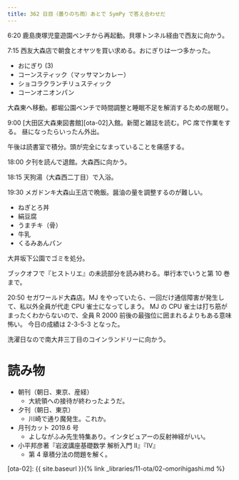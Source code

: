 ```yaml
---
title: 362 日目（曇りのち雨）あとで SymPy で答え合わせだ
---
```


6:20 鹿島庚塚児童遊園ベンチから再起動。貝塚トンネル経由で西友に向かう。

7:15 西友大森店で朝食とオヤツを買い求める。おにぎりは一つ多かった。
* おにぎり (3)
* コーンスティック（マッサマンカレー）
* ショコラクランチリュスティック
* コーンオニオンパン

大森東へ移動。都堀公園ベンチで時間調整と睡眠不足を解消するための居眠り。

9:00 [大田区大森東図書館][ota-02]入館。新聞と雑誌を読む。PC 席で作業をする。
昼になったらいったん外出。

午後は読書室で積分。頭が完全になまっていることを痛感する。

18:00 夕刊を読んで退館。大森西に向かう。

18:15 天狗湯（大森西二丁目）で入浴。

19:30 メガドンキ大森山王店で晩飯。醤油の量を調整するのが難しい。
* ねぎとろ丼
* 絹豆腐
* うまチキ（骨）
* 牛乳
* くるみあんパン

大井坂下公園でゴミを処分。

ブックオフで『ヒストリエ』の未読部分を読み終わる。単行本でいうと第 10 巻まで。

20:50 セガワールド大森店。MJ をやっていたら、一回だけ通信障害が発生して、私以外全員が代走 CPU 雀士になってしまう。
MJ の CPU 雀士は打ち筋がまったくわからないので、全員 R 2000 前後の最強位に囲まれるよりもある意味怖い。
今日の成績は 2-3-5-3 となった。

洗濯日なので南大井三丁目のコインランドリーに向かう。

# 読み物

* 朝刊（朝日、東京、産経）
  * 大統領への接待が終わったようだ。
* 夕刊（朝日、東京）
  * 川崎で通り魔発生。これか。
* 月刊カット 2019.6 号
  * よしながふみ先生特集あり。インタビュアーの反射神経がいい。
* 小平邦彦著『岩波講座基礎数学 解析入門 II』『IV』
  * 第 4 章積分法の問題を解く。

[ota-02]: {{ site.baseurl }}{% link _libraries/11-ota/02-omorihigashi.md %}
